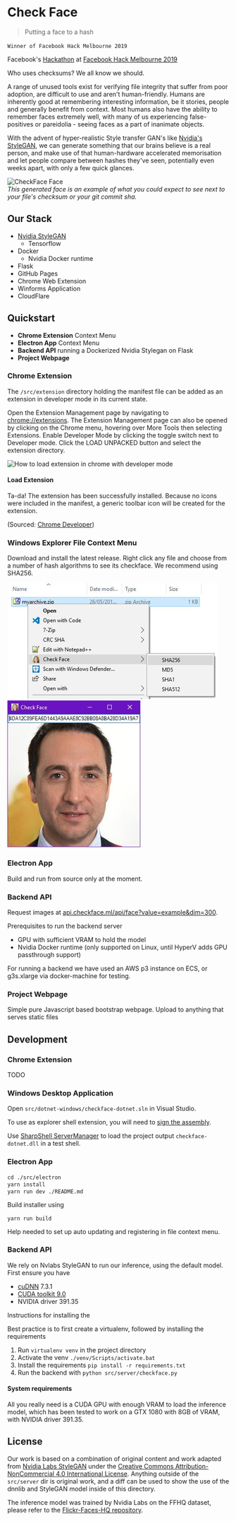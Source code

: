 # Check Face

 > Putting a face to a hash

`Winner of Facebook Hack Melbourne 2019`


Facebook's [Hackathon](https://www.facebook.com/hackathon/) at [Facebook Hack Melbourne 2019](https://www.facebook.com/events/408587233300017/)

Who uses checksums? We all know we should.

A range of unused tools exist for verifying file integrity that suffer from poor adoption, are difficult to use and aren't human-friendly.
Humans are inherently good at remembering interesting information, be it stories, people and generally benefit from context. Most humans also have the ability to remember faces extremely well, with many of us experiencing false-positives or pareidolia - seeing faces as a part of inanimate objects.

With the advent of hyper-realistic Style transfer GAN's like [Nvidia's StyleGAN](https://github.com/NVlabs/stylegan), we can generate something that our brains believe is a real person, and make use of that human-hardware accelerated memorisation and let people compare between hashes they've seen, potentially even weeks apart, with only a few quick glances.


![CheckFace Face](/docs/assets/images/face.jpg)  
*This generated face is an example of what you could expect to see next to your file's checksum or your git commit sha.*

## Our Stack
   - [Nvidia StyleGAN](https://stylegan.xyz/code)
     - Tensorflow
   - Docker
     - Nvidia Docker runtime
   - Flask
   - GitHub Pages
   - Chrome Web Extension
   - Winforms Application
   - CloudFlare


## Quickstart

 - **Chrome Extension** Context Menu
 - **Electron App** Context Menu
 - **Backend API** running a Dockerized Nvidia Stylegan on Flask
 - **Project Webpage**

### Chrome Extension

The `/src/extension` directory holding the manifest file can be added as an extension in developer mode in its current state.

Open the Extension Management page by navigating to [chrome://extensions](chrome://extensions).
The Extension Management page can also be opened by clicking on the Chrome menu, hovering over More Tools then selecting Extensions.
Enable Developer Mode by clicking the toggle switch next to Developer mode.
Click the LOAD UNPACKED button and select the extension directory.

![How to load extension in chrome with developer mode](https://developer.chrome.com/static/images/get_started/load_extension.png)


#### Load Extension

Ta-da! The extension has been successfully installed. Because no icons were included in the manifest, a generic toolbar icon will be created for the extension.

(Sourced: [Chrome Developer](https://developer.chrome.com/extensions/getstarted))

### Windows Explorer File Context Menu

Download and install the latest release.
Right click any file and choose from a number of hash algorithms to see its checkface.
We recommend using SHA256.

![using explorer file context menu](/docs/assets/images/screenshots/explorer-context-menu.jpg)
![windows desktop app](/docs/assets/images/screenshots/checkface-dotnet-example.jpg)

### Electron App

Build and run from source only at the moment.

### Backend API

Request images at [api.checkface.ml/api/face?value=example&dim=300](https://api.checkface.ml/api/face?value=example&dim=300).

Prerequisites to run the backend server

  - GPU with sufficient VRAM to hold the model
  - Nvidia Docker runtime (only supported on Linux, until HyperV adds GPU passthrough support)

For running a backend we have used an AWS p3 instance on ECS, or g3s.xlarge via docker-machine for testing.

### Project Webpage

Simple pure Javascript based bootstrap webpage. Upload to anything that serves static files

## Development

### Chrome Extension

TODO

### Windows Desktop Application

Open `src/dotnet-windows/checkface-dotnet.sln` in Visual Studio.

To use as explorer shell extension, you will need to [sign the assembly](https://docs.microsoft.com/en-us/visualstudio/ide/managing-assembly-and-manifest-signing?view=vs-2019#how-to-sign-an-assembly-in-visual-studio).

Use [SharpShell ServerManager](https://github.com/dwmkerr/sharpshell/releases) to load the project output `checkface-dotnet.dll` in a test shell.

### Electron App

```console
cd ./src/electron
yarn install
yarn run dev ./README.md
```

Build installer using

```console
yarn run build
```

Help needed to set up auto updating and registering in file context menu.

### Backend API

We rely on Nvlabs StyleGAN to run our inference, using the default model. First ensure you have 

  - [cuDNN](https://developer.nvidia.com/cudnn) 7.3.1
  - [CUDA toolkit 9.0](https://developer.nvidia.com/cuda-90-download-archive)
  - NVIDIA driver 391.35

Instructions for installing the 

Best practice is to first create a virtualenv, followed by installing the requirements

  1. Run `virtualenv venv` in the project directory
  2. Activate the venv `./venv/Scripts/activate.bat`
  3. Install the requirements `pip install -r requirements.txt`
  4. Run the backend with `python src/server/checkface.py`

#### System requirements

All you really need is a CUDA GPU with enough VRAM to load the inference model, which has been tested to work on a GTX 1080 with 8GB of VRAM, with NVIDIA driver 391.35.

## License

Our work is based on a combination of original content and work adapted from [Nvidia Labs StyleGAN](https://stylegan.xyz/code) under the [Creative Commons Attribution-NonCommercial 4.0 International License](https://creativecommons.org/licenses/by-nc/4.0/). Anything outside of the `src/server` dir is original work, and a diff can be used to show the use of the dnnlib and StyleGAN model inside of this directory.

The inference model was trained by Nvidia Labs on the FFHQ dataset, please refer to the [Flickr-Faces-HQ repository](http://stylegan.xyz/ffhq).

